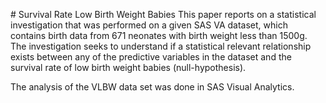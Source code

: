 ﻿﻿# Survival Rate Low Birth Weight BabiesThis paper reports on a statistical investigation that was performed on a given SAS VA dataset, which contains birth data from 671 neonates with birth weight less than 1500g. The investigation seeks to understand if a statistical relevant relationship exists between any of the predictive variables in the dataset and the survival rate of low birth weight babies (null-hypothesis).The analysis of the VLBW data set was done in SAS Visual Analytics.